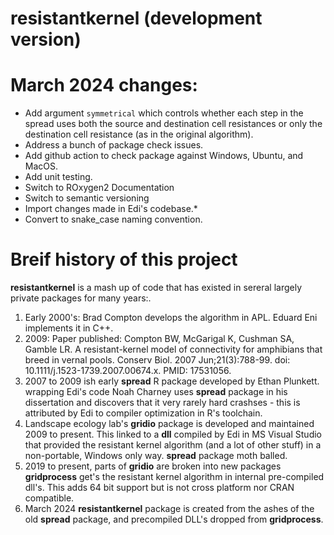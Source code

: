 # resistantkernel (development version)

# March 2024 changes:
  * Add argument `symmetrical` which controls whether each step in the spread
  uses both the source and destination cell resistances or only the destination
  cell resistance (as in the original algorithm).
  * Address a bunch of package check issues.
  * Add github action to check package against Windows, Ubuntu, and MacOS.
  * Add unit testing.
  * Switch to ROxygen2 Documentation
  * Switch to semantic versioning
  * Import changes made in Edi's codebase.*
  * Convert to snake_case naming convention.
  

# Breif history of this project

**resistantkernel** is a mash up of code that has existed in sereral largely 
private packages for many years:.
1.  Early 2000's:  Brad Compton develops the algorithm in APL.  Eduard Eni 
   implements it in C++.
2. 2009: Paper published:
    Compton BW, McGarigal K, Cushman SA, Gamble LR. 
    A resistant-kernel model of connectivity for amphibians that breed in 
    vernal pools. Conserv Biol. 2007 Jun;21(3):788-99. 
   doi: 10.1111/j.1523-1739.2007.00674.x. PMID: 17531056.
3.  2007 to 2009 ish early **spread** R package developed by Ethan Plunkett. 
   wrapping Edi's code  Noah Charney uses **spread** package 
   in his dissertation and discovers that it very rarely hard crashses - this
   is attributed by Edi to compiler optimization in R's toolchain.
4. Landscape ecology lab's **gridio** package is developed and maintained 
   2009 to present.  This linked to a **dll** compiled by Edi in MS Visual 
   Studio that provided the resistant kernel algorithm (and a lot of other
   stuff) in a non-portable, Windows only way.  **spread** package moth balled.
5. 2019 to present, parts of **gridio** are broken into new packages
   **gridprocess** get's the resistant kernel algorithm in internal pre-compiled
   dll's.  This adds 64 bit support but is not cross platform nor CRAN 
   compatible.
6. March 2024  **resistantkernel** package is created from the ashes of the 
   old **spread** package, and precompiled DLL's dropped from **gridprocess**.
   
   

